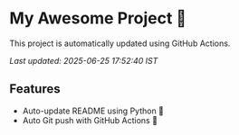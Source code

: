 # My Awesome Project 🚀

This project is automatically updated using GitHub Actions.

_Last updated: 2025-06-25 17:52:40 IST_

## Features
- Auto-update README using Python 🐍
- Auto Git push with GitHub Actions 🤖
